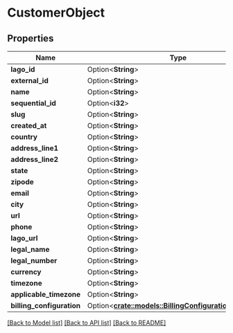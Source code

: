 # CustomerObject

## Properties

Name | Type | Description | Notes
------------ | ------------- | ------------- | -------------
**lago_id** | Option<**String**> |  | [optional]
**external_id** | Option<**String**> |  | [optional]
**name** | Option<**String**> |  | [optional]
**sequential_id** | Option<**i32**> |  | [optional]
**slug** | Option<**String**> |  | [optional]
**created_at** | Option<**String**> |  | [optional]
**country** | Option<**String**> |  | [optional]
**address_line1** | Option<**String**> |  | [optional]
**address_line2** | Option<**String**> |  | [optional]
**state** | Option<**String**> |  | [optional]
**zipode** | Option<**String**> |  | [optional]
**email** | Option<**String**> |  | [optional]
**city** | Option<**String**> |  | [optional]
**url** | Option<**String**> |  | [optional]
**phone** | Option<**String**> |  | [optional]
**lago_url** | Option<**String**> |  | [optional]
**legal_name** | Option<**String**> |  | [optional]
**legal_number** | Option<**String**> |  | [optional]
**currency** | Option<**String**> |  | [optional]
**timezone** | Option<**String**> |  | [optional]
**applicable_timezone** | Option<**String**> |  | [optional]
**billing_configuration** | Option<[**crate::models::BillingConfigurationCustomer**](BillingConfigurationCustomer.md)> |  | [optional]

[[Back to Model list]](../README.md#documentation-for-models) [[Back to API list]](../README.md#documentation-for-api-endpoints) [[Back to README]](../README.md)


